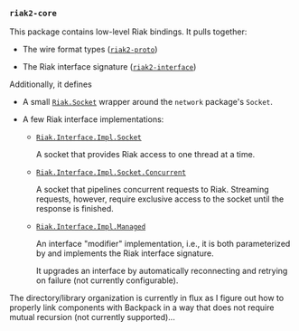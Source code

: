### `riak2-core`

This package contains low-level Riak bindings. It pulls together:

* The wire format types ([`riak2-proto`](../riak2-proto/))

* The Riak interface signature ([`riak2-interface`](../riak2-interface))

Additionally, it defines

* A small [`Riak.Socket`](./src/Riak/Socket.hs) wrapper around the `network`
  package's `Socket`.

* A few Riak interface implementations:

    * [`Riak.Interface.Impl.Socket`](./riak-core-internal/Riak/Interface/Impl/Socket.hs)

      A socket that provides Riak access to one thread at a time.

    * [`Riak.Interface.Impl.Socket.Concurrent`](./riak-core-internal/Riak/Interface/Impl/Socket/Concurrent.hs)

      A socket that pipelines concurrent requests to Riak. Streaming requests,
      however, require exclusive access to the socket until the response is
      finished.

    * [`Riak.Interface.Impl.Managed`](./riak2-interface-impl-managed/Riak/Interface/Impl/Managed.hs)

      An interface "modifier" implementation, i.e., it is both parameterized by and
      implements the Riak interface signature.

      It upgrades an interface by automatically reconnecting and retrying on failure
      (not currently configurable).

The directory/library organization is currently in flux as I figure out how to
properly link components with Backpack in a way that does not require mutual
recursion (not currently supported)...

